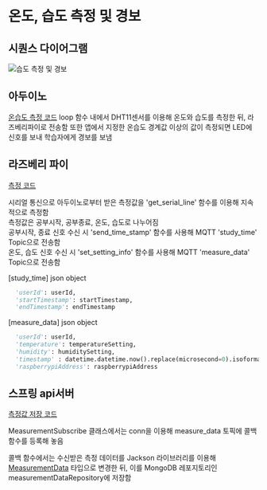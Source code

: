 # 온도, 습도 측정 및 경보
## 시퀀스 다이어그램
![습도 측정 및 경보](https://user-images.githubusercontent.com/29668913/187031901-58f8d1ba-756f-42d9-92df-107fbaab8a97.jpg)
## 아두이노
[온습도 측정 코드](https://github.com/veryneuron/study_mate_project/blob/main/arduino/temphumidtimer.ino)
loop 함수 내에서 DHT11센서를 이용해 온도와 습도를 측정한 뒤, 라즈베리파이로 전송함
또한 앱에서 지정한 온습도 경계값 이상의 값이 측정되면 LED에 신호를 보내 학습자에게 경보를 보냄

## 라즈베리 파이
[측정 코드](https://github.com/veryneuron/study_mate_project/blob/main/raspberry_pi/eyetracking_raspi/main.py)

시리얼 통신으로 아두이노로부터 받은 측정값을 'get_serial_line' 함수를 이용해 지속적으로 측정함  
측정값은 공부시작, 공부종료, 온도, 습도로 나누어짐  
공부시작, 종료 신호 수신 시 'send_time_stamp' 함수를 사용해 MQTT 'study_time' Topic으로 전송함  
온도, 습도 신호 수신 시 'set_setting_info' 함수를 사용해 MQTT 'measure_data' Topic으로 전송함  

[study_time] json object
```python
  'userId': userId,
  'startTimestamp': startTimestamp,
  'endTimestamp': endTimestamp
```

[measure_data] json object
```python
  'userId': userId,
  'temperature': temperatureSetting,  
  'humidity': humiditySetting,
  'timestamp' : datetime.datetime.now().replace(microsecond=0).isoformat(),
  'raspberrypiAddress': raspberrypiAddress
```


## 스프링 api서버
[측정값 저장 코드](https://github.com/veryneuron/study_mate_project/blob/main/server/api/src/main/java/com/studymate/api/measurement/subscribe/MeasurementSubscribe.java)

MeasurementSubscribe 클래스에서는 conn을 이용해 measure_data 토픽에 콜백 함수를 등록해 놓음

콜백 함수에서는 수신받은 측정 데이터를 Jackson 라이브러리를 이용해 [MeasurementData](https://github.com/veryneuron/study_mate_project/blob/main/server/api/src/main/java/com/studymate/api/measurement/model/MeasurementData.java) 타입으로 변경한 뒤, 이를 MongoDB 레포지토리인 measurementDataRepository에 저장함
